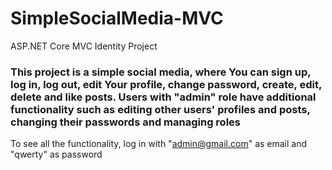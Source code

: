 # SimpleSocialMedia-MVC
ASP.NET Core MVC Identity Project

### This project is a simple social media, where You can sign up, log in, log out, edit Your profile, change password, create, edit, delete and like posts. Users with "admin" role have additional functionality such as editing other users' profiles and posts, changing their passwords and managing roles

To see all the functionality, log in with "admin@gmail.com" as email and "qwerty" as password
